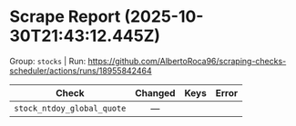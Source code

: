 # Scrape Report (2025-10-30T21:43:12.445Z)

Group: `stocks`  |  Run: https://github.com/AlbertoRoca96/scraping-checks-scheduler/actions/runs/18955842464

| Check | Changed | Keys | Error |
|---|:---:|:--|:--|
| `stock_ntdoy_global_quote` | — |  |  |

